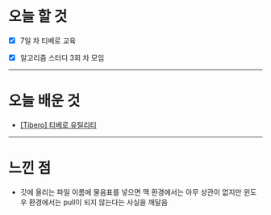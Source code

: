 # 오늘 할 것

- [x] 7일 차 티베로 교육
- [x] 알고리즘 스터디 3회 차 모임



---

# 오늘 배운 것

- [[Tibero] 티베로 유틸리티](https://github.com/suran-kim/cnu_backend_TIL/blob/33199efe8bc017f75e32ce7931f8ac3b995621d7/Study/Tibero/%5BTibero%5D%20%ED%8B%B0%EB%B2%A0%EB%A1%9C%20%EC%9C%A0%ED%8B%B8%EB%A6%AC%ED%8B%B0.md)

---

# 느낀 점
- 깃에 올리는 파일 이름에 물음표를 넣으면 맥 환경에서는 아무 상관이 없지만 윈도우 환경에서는 pull이 되지 않는다는 사실을 깨달음